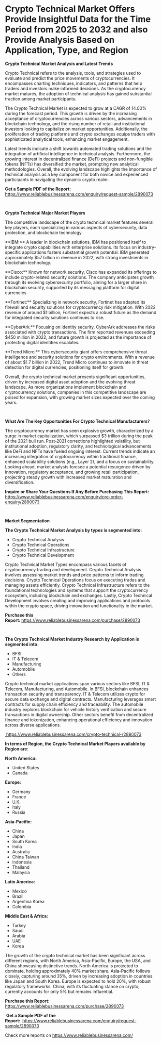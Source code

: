 <p><h1>Crypto Technical Market Offers Provide Insightful Data for the Time Period from 2025 to 2032 and also Provide Analysis Based on Application, Type, and Region</h1></p><p><strong>Crypto Technical Market Analysis and Latest Trends</strong></p>
<p><p>Crypto Technical refers to the analysis, tools, and strategies used to evaluate and predict the price movements of cryptocurrencies. It encompasses charting techniques, indicators, and patterns that help traders and investors make informed decisions. As the cryptocurrency market matures, the adoption of technical analysis has gained substantial traction among market participants.</p><p>The Crypto Technical Market is expected to grow at a CAGR of 14.00% during the forecast period. This growth is driven by the increasing acceptance of cryptocurrencies across various sectors, advancements in blockchain technology, and the rising number of retail and institutional investors looking to capitalize on market opportunities. Additionally, the proliferation of trading platforms and crypto exchanges equips traders with sophisticated analytical tools, enhancing market engagement.</p><p>Latest trends indicate a shift towards automated trading solutions and the integration of artificial intelligence in technical analysis. Furthermore, the growing interest in decentralized finance (DeFi) projects and non-fungible tokens (NFTs) has diversified the market, prompting new analytical methodologies. Overall, the evolving landscape highlights the importance of technical analysis as a key component for both novice and experienced participants in navigating the dynamic crypto realm.</p></p>
<p><strong>Get a Sample PDF of the Report:&nbsp;</strong> <a href="https://www.reliablebusinessarena.com/enquiry/request-sample/2890073?utm_campaign=3501&utm_medium=2&utm_source=Github&utm_content=ia&utm_term=14032025&utm_id=crypto-technical">https://www.reliablebusinessarena.com/enquiry/request-sample/2890073</a></p>
<p>&nbsp;</p>
<p><strong>Crypto Technical Major Market Players</strong></p>
<p><p>The competitive landscape of the crypto technical market features several key players, each specializing in various aspects of cybersecurity, data protection, and blockchain technology.</p><p>**IBM:** A leader in blockchain solutions, IBM has positioned itself to integrate crypto capabilities with enterprise solutions. Its focus on industry-specific applications fosters substantial growth potential. IBM generated approximately $57 billion in revenue in 2022, with strong investments in blockchain technology.</p><p>**Cisco:** Known for network security, Cisco has expanded its offerings to include crypto-related security solutions. The company anticipates growth through its evolving cybersecurity portfolio, aiming for a larger share in blockchain security, supported by its messaging platform for digital currencies.</p><p>**Fortinet:** Specializing in network security, Fortinet has adapted its firewall and security solutions for cryptocurrency risk mitigation. With 2022 revenue of around $1 billion, Fortinet expects a robust future as the demand for integrated security solutions continues to rise.</p><p>**CyberArk:** Focusing on identity security, CyberArk addresses the risks associated with crypto transactions. The firm reported revenues exceeding $450 million in 2022, and future growth is projected as the importance of protecting digital identities escalates.</p><p>**Trend Micro:** This cybersecurity giant offers comprehensive threat intelligence and security solutions for crypto environments. With a revenue of about $1.7 billion in 2022, Trend Micro continues to innovate in threat detection for digital currencies, positioning itself for growth.</p><p>Overall, the crypto technical market presents significant opportunities, driven by increased digital asset adoption and the evolving threat landscape. As more organizations implement blockchain and cryptocurrency solutions, companies in this competitive landscape are poised for expansion, with growing market sizes expected over the coming years.</p></p>
<p>&nbsp;</p>
<p><strong>What Are The Key Opportunities For Crypto Technical Manufacturers?</strong></p>
<p><p>The cryptocurrency market has seen explosive growth, characterized by a surge in market capitalization, which surpassed $3 trillion during the peak of the 2021 bull run. Post-2021 corrections highlighted volatility, but institutional adoption, regulatory clarity, and technological advancements like DeFi and NFTs have fueled ongoing interest. Current trends indicate an increasing integration of cryptocurrency within traditional finance, enhanced scalability solutions (e.g., Layer 2), and a focus on sustainability. Looking ahead, market analysts foresee a potential resurgence driven by innovation, regulatory acceptance, and growing retail participation, projecting steady growth with increased market maturation and diversification.</p></p>
<p><strong>Inquire or Share Your Questions If Any Before Purchasing This Report:</strong> <a href="https://www.reliablebusinessarena.com/enquiry/pre-order-enquiry/2890073?utm_campaign=3501&utm_medium=2&utm_source=Github&utm_content=ia&utm_term=14032025&utm_id=crypto-technical">https://www.reliablebusinessarena.com/enquiry/pre-order-enquiry/2890073</a></p>
<p>&nbsp;</p>
<p><strong>Market Segmentation</strong></p>
<p><strong>The Crypto Technical Market Analysis by types is segmented into:</strong></p>
<p><ul><li>Crypto Technical Analysis</li><li>Crypto Technical Operations</li><li>Crypto Technical Infrastructure</li><li>Crypto Technical Development</li></ul></p>
<p><p>Crypto Technical Market Types encompass various facets of cryptocurrency trading and development. Crypto Technical Analysis involves assessing market trends and price patterns to inform trading decisions. Crypto Technical Operations focus on executing trades and managing assets efficiently. Crypto Technical Infrastructure refers to the foundational technologies and systems that support the cryptocurrency ecosystem, including blockchain and exchanges. Lastly, Crypto Technical Development involves creating and improving applications and protocols within the crypto space, driving innovation and functionality in the market.</p></p>
<p><strong>Purchase this Report:&nbsp;</strong><a href="https://www.reliablebusinessarena.com/purchase/2890073?utm_campaign=3501&utm_medium=2&utm_source=Github&utm_content=ia&utm_term=14032025&utm_id=crypto-technical">https://www.reliablebusinessarena.com/purchase/2890073</a></p>
<p>&nbsp;</p>
<p><strong>The Crypto Technical Market Industry Research by Application is segmented into:</strong></p>
<p><ul><li>BFSI</li><li>IT & Telecom</li><li>Manufacturing</li><li>Automobile</li><li>Others</li></ul></p>
<p><p>Crypto technical market applications span various sectors like BFSI, IT & Telecom, Manufacturing, and Automobile. In BFSI, blockchain enhances transaction security and transparency. IT & Telecom utilizes crypto for secure data exchange and digital contracts. Manufacturing leverages smart contracts for supply chain efficiency and traceability. The automobile industry explores blockchain for vehicle history verification and secure transactions in digital ownership. Other sectors benefit from decentralized finance and tokenization, enhancing operational efficiency and innovation across diverse applications.</p></p>
<p><a href="https://www.reliablebusinessarena.com/crypto-technical-r2890073?utm_campaign=3501&utm_medium=2&utm_source=Github&utm_content=ia&utm_term=14032025&utm_id=crypto-technical">&nbsp;https://www.reliablebusinessarena.com/crypto-technical-r2890073</a></p>
<p><strong>In terms of Region, the Crypto Technical Market Players available by Region are:</strong></p>
<p>
    <p> <strong> North America: </strong>
        <ul>
            <li>United States</li>
            <li>Canada</li>
        </ul>
        </p> 
    <p> <strong> Europe: </strong>
        <ul>
            <li>Germany</li>
            <li>France</li>
            <li>U.K.</li>
            <li>Italy</li>
            <li>Russia</li>
        </ul>
        </p> 
    <p> <strong> Asia-Pacific: </strong>
        <ul>
            <li>China</li>
            <li>Japan</li>
            <li>South Korea</li>
            <li>India</li>
            <li>Australia</li>
            <li>China Taiwan</li>
            <li>Indonesia</li>
            <li>Thailand</li>
            <li>Malaysia</li>
        </ul>
        </p> 
    <p> <strong> Latin America: </strong>
        <ul>
            <li>Mexico</li>
            <li>Brazil</li>
            <li>Argentina Korea</li>
            <li>Colombia</li>
        </ul>
        </p> 
    <p> <strong> Middle East & Africa: </strong>
        <ul>
            <li>Turkey</li>
            <li>Saudi</li>
            <li>Arabia</li>
            <li>UAE</li>
            <li>Korea</li>
        </ul>
    </p>
    </p>
<p><p>The growth of the crypto technical market has been significant across different regions, with North America, Asia-Pacific, Europe, the USA, and China showcasing distinctive trends. North America is projected to dominate, holding approximately 40% market share. Asia-Pacific follows closely, capturing around 35%, driven by increasing adoption in countries like Japan and South Korea. Europe is expected to hold 20%, with robust regulatory frameworks. China, with its fluctuating stance on crypto, currently accounts for only 5% but remains influential.</p></p>
<p><strong>Purchase this Report: </strong><a href="https://www.reliablebusinessarena.com/purchase/2890073?utm_campaign=3501&utm_medium=2&utm_source=Github&utm_content=ia&utm_term=14032025&utm_id=crypto-technical">https://www.reliablebusinessarena.com/purchase/2890073</a></p>
<p>&nbsp;<strong>Get a Sample PDF of the Report:&nbsp;&nbsp;</strong><a href="https://www.reliablebusinessarena.com/enquiry/request-sample/2890073?utm_campaign=3501&utm_medium=2&utm_source=Github&utm_content=ia&utm_term=14032025&utm_id=crypto-technical">https://www.reliablebusinessarena.com/enquiry/request-sample/2890073</a></p>
<p><strong></strong></p>
<p>Check more reports on <a href="https://www.reliablebusinessarena.com/?utm_campaign=3501&utm_medium=2&utm_source=Github&utm_content=ia&utm_term=14032025&utm_id=crypto-technical">https://www.reliablebusinessarena.com/</a></p>
